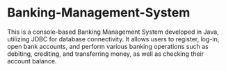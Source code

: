 # Banking-Management-System

This is a console-based Banking Management System developed in Java, utilizing JDBC for database connectivity.
It allows users to register, log-in, open bank accounts, and perform various banking operations 
such as debiting, crediting, and transferring money, as well as checking their account balance.
